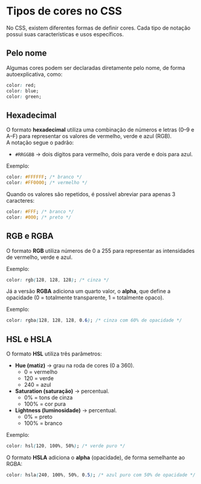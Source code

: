 # Tipos de cores no CSS

No CSS, existem diferentes formas de definir cores. Cada tipo de notação possui suas características e usos específicos.

## Pelo nome

Algumas cores podem ser declaradas diretamente pelo nome, de forma autoexplicativa, como:

```css
color: red;
color: blue;
color: green;
```

## Hexadecimal

O formato **hexadecimal** utiliza uma combinação de números e letras (0–9 e A–F) para representar os valores de vermelho, verde e azul (RGB).  
A notação segue o padrão:

- `#RRGGBB` → dois dígitos para vermelho, dois para verde e dois para azul.  

Exemplo:

```css
color: #FFFFFF; /* branco */
color: #FF0000; /* vermelho */
```

Quando os valores são repetidos, é possível abreviar para apenas 3 caracteres:  

```css
color: #FFF; /* branco */
color: #000; /* preto */
```

## RGB e RGBA

O formato **RGB** utiliza números de 0 a 255 para representar as intensidades de vermelho, verde e azul.  

Exemplo:

```css
color: rgb(128, 128, 128); /* cinza */
```

Já a versão **RGBA** adiciona um quarto valor, o **alpha**, que define a opacidade (0 = totalmente transparente, 1 = totalmente opaco).  

Exemplo:

```css
color: rgba(128, 128, 128, 0.6); /* cinza com 60% de opacidade */
```

## HSL e HSLA

O formato **HSL** utiliza três parâmetros:  

- **Hue (matiz)** → grau na roda de cores (0 a 360).  
  - 0 = vermelho  
  - 120 = verde  
  - 240 = azul  
- **Saturation (saturação)** → percentual.  
  - 0% = tons de cinza  
  - 100% = cor pura  
- **Lightness (luminosidade)** → percentual.  
  - 0% = preto  
  - 100% = branco  

Exemplo:

```css
color: hsl(120, 100%, 50%); /* verde puro */
```

O formato **HSLA** adiciona o **alpha** (opacidade), de forma semelhante ao RGBA:  

```css
color: hsla(240, 100%, 50%, 0.5); /* azul puro com 50% de opacidade */
```
